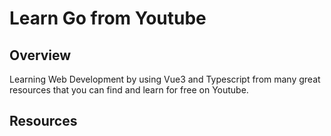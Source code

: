 # Learn Go from Youtube

## Overview

Learning Web Development by using Vue3 and Typescript from many great resources that you can find and learn for free on Youtube.

## Resources
